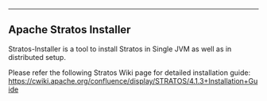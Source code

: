 ------------------------------
Apache Stratos Installer
------------------------------

Stratos-Installer is a tool to install Stratos in Single JVM as well as in distributed setup.

Please refer the following Stratos Wiki page for detailed installation guide:
https://cwiki.apache.org/confluence/display/STRATOS/4.1.3+Installation+Guide
